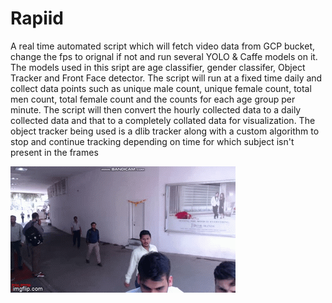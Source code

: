 # Rapiid

A real time automated script which will fetch video data from GCP bucket, change the fps to orignal if not and run several YOLO & Caffe models on it. The models used in this sript are age classifier, gender classifer, Object Tracker and Front Face detector. The script will run at a fixed time daily and collect data points such as unique male count, unique female count, total men count, total female count and the counts for each age group per minute. The script will then convert the hourly collected data to a daily collected data and that to a completely collated data for visualization. The object tracker being used is a dlib tracker along with a custom algorithm to stop and continue tracking depending on time for which subject isn't present in the frames

![](output.gif)
